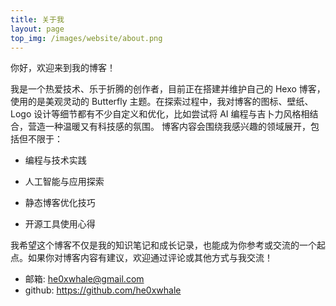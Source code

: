 ```yaml
---
title: 关于我
layout: page
top_img: /images/website/about.png
---
```

你好，欢迎来到我的博客！

我是一个热爱技术、乐于折腾的创作者，目前正在搭建并维护自己的 Hexo 博客，使用的是美观灵动的 Butterfly 主题。在探索过程中，我对博客的图标、壁纸、Logo 设计等细节都有不少自定义和优化，比如尝试将 AI 编程与吉卜力风格相结合，营造一种温暖又有科技感的氛围。
博客内容会围绕我感兴趣的领域展开，包括但不限于：
- 编程与技术实践

- 人工智能与应用探索

- 静态博客优化技巧

- 开源工具使用心得

我希望这个博客不仅是我的知识笔记和成长记录，也能成为你参考或交流的一个起点。如果你对博客内容有建议，欢迎通过评论或其他方式与我交流！
- 邮箱: he0xwhale@gmail.com
- github: https://github.com/he0xwhale
